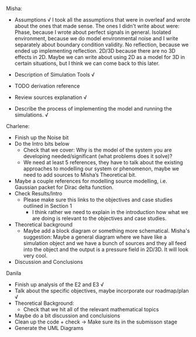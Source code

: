 Misha:

- Assumptions √
  I took all the assumptions that were in overleaf and wrote about the ones that made sense.
  The ones I didn't write about were:
  Phase, because I wrote about perfect signals in general.
  Isolated environment, because we do model environmental noise and I write separately about boundary condition validity.
  No reflection, because we ended up implementing reflection.
  2D/3D because there are no 3D effects in 2D. Maybe we can write about using 2D as a model for 3D in certain situations, but I think we can come back to this later.

- Description of Simulation Tools √
- TODO derivation reference
- Review sources explanation √
- Describe the process of implementing the model and running the simulations. √

Charlene:

- Finish up the Noise bit
- Do the Intro bits below
  - Check that we cover: Why is the model of the system you are developing needed/significant (what problems does it solve)?
  - We need at least 5 references, they have to talk about the existing approaches to modelling our system or phenomenon, maybe we need to add sources to Misha’s Theoretical bit.
 - Maybe a couple references for modelling source modelling, i.e. Gaussian packet for Dirac delta function.
- Check Results/Intro
  - Please make sure this links to the objectives and case studies outlined in Section 1
    - I think rather we need to explain in the introduction how what we are doing is relevant to the objectives and case studies.
- Theoretical background
  - Maybe add a block diagram or something more schematical.
      Misha's suggestion: Maybe a general diagram where we have like a simulation object and we have a bunch of sources and they all feed into the object and the output is a pressure field in 2D/3D. It will look very cool.
- Discussion and Conclusions


Danila 

- Finish up analysis of the E2 and E3 √
- Talk about the specific objectives, maybe incorporate our roadmap/plan √
- Theoretical Background:
  - Check that we hit all of the relevant mathematical topics
- Maybe do a bit discussion and concluisions
- Clean up the code + check -> Make sure its in the submisson stage
- Generate the UML Diagrams 

